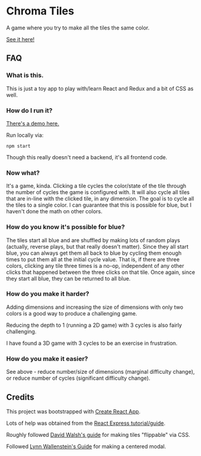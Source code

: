 # Chroma Tiles

A game where you try to make all the tiles the same color.

[See it here!](https://alexcavalli.github.io/chroma-tiles/)

## FAQ

### What is this.

This is just a toy app to play with/learn React and Redux and a bit of CSS as
well.

### How do I run it?

[There's a demo here.](https://alexcavalli.github.io/chroma-tiles/)

Run locally via:

`npm start`

Though this really doesn't need a backend, it's all frontend code.

### Now what?

It's a game, kinda. Clicking a tile cycles the color/state of the tile through
the number of cycles the game is configured with. It will also cycle all tiles
that are in-line with the clicked tile, in any dimension. The goal is to cycle
all the tiles to a single color. I can guarantee that this is possible for
blue, but I haven't done the math on other colors.

### How do you know it's possible for blue?

The tiles start all blue and are shuffled by making lots of random plays
(actually, reverse plays, but that really doesn't matter). Since they all start
blue, you can always get them all back to blue by cycling them enough times to
put them all at the initial cycle value. That is, if there are three colors,
clicking any tile three times is a no-op, independent of any other clicks that
happened between the three clicks on that tile. Once again, since they start all
blue, they can be returned to all blue.

### How do you make it harder?

Adding dimensions and increasing the size of dimensions with only two colors is
a good way to produce a challenging game.

Reducing the depth to 1 (running a 2D game) with 3 cycles is also fairly
challenging.

I have found a 3D game with 3 cycles to be an exercise in frustration.

### How do you make it easier?

See above - reduce number/size of dimensions (marginal difficulty change), or
reduce number of cycles (significant difficulty change).

## Credits

This project was bootstrapped with [Create React App](https://github.com/facebookincubator/create-react-app).

Lots of help was obtained from the [React Express tutorial/guide](http://www.react.express/).

Roughly followed [David Walsh's guide](https://davidwalsh.name/css-flip) for
making tiles "flippable" via CSS.

Followed [Lynn Wallenstein's Guide](http://lynn.io/2014/02/22/modalin/) for
making a centered modal.
